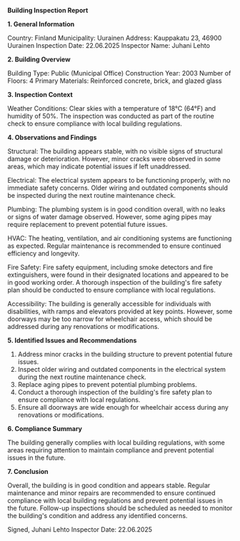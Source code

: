  **Building Inspection Report**

**1. General Information**

Country: Finland
Municipality: Uurainen
Address: Kauppakatu 23, 46900 Uurainen
Inspection Date: 22.06.2025
Inspector Name: Juhani Lehto

**2. Building Overview**

Building Type: Public (Municipal Office)
Construction Year: 2003
Number of Floors: 4
Primary Materials: Reinforced concrete, brick, and glazed glass

**3. Inspection Context**

Weather Conditions: Clear skies with a temperature of 18°C (64°F) and humidity of 50%. The inspection was conducted as part of the routine check to ensure compliance with local building regulations.

**4. Observations and Findings**

Structural: The building appears stable, with no visible signs of structural damage or deterioration. However, minor cracks were observed in some areas, which may indicate potential issues if left unaddressed.

Electrical: The electrical system appears to be functioning properly, with no immediate safety concerns. Older wiring and outdated components should be inspected during the next routine maintenance check.

Plumbing: The plumbing system is in good condition overall, with no leaks or signs of water damage observed. However, some aging pipes may require replacement to prevent potential future issues.

HVAC: The heating, ventilation, and air conditioning systems are functioning as expected. Regular maintenance is recommended to ensure continued efficiency and longevity.

Fire Safety: Fire safety equipment, including smoke detectors and fire extinguishers, were found in their designated locations and appeared to be in good working order. A thorough inspection of the building's fire safety plan should be conducted to ensure compliance with local regulations.

Accessibility: The building is generally accessible for individuals with disabilities, with ramps and elevators provided at key points. However, some doorways may be too narrow for wheelchair access, which should be addressed during any renovations or modifications.

**5. Identified Issues and Recommendations**

1. Address minor cracks in the building structure to prevent potential future issues.
2. Inspect older wiring and outdated components in the electrical system during the next routine maintenance check.
3. Replace aging pipes to prevent potential plumbing problems.
4. Conduct a thorough inspection of the building's fire safety plan to ensure compliance with local regulations.
5. Ensure all doorways are wide enough for wheelchair access during any renovations or modifications.

**6. Compliance Summary**

The building generally complies with local building regulations, with some areas requiring attention to maintain compliance and prevent potential issues in the future.

**7. Conclusion**

Overall, the building is in good condition and appears stable. Regular maintenance and minor repairs are recommended to ensure continued compliance with local building regulations and prevent potential issues in the future. Follow-up inspections should be scheduled as needed to monitor the building's condition and address any identified concerns.

Signed,
Juhani Lehto
Inspector
Date: 22.06.2025
